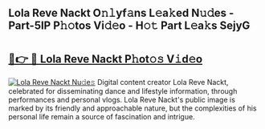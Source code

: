 ## Lola Reve Nackt O𝚗𝚕yf𝚊ns L𝚎a𝚔ed N𝚞𝚍es - Part-5IP P𝚑𝚘tos Vi𝚍𝚎o - H𝚘𝚝 Part L𝚎a𝚔s SejyG

# <h2><a href="http://kf36y4.oniu.top/?m=Lola+Reve+Nackt">🔗👉 🔴 Lola Reve Nackt P𝚑ot𝚘𝚜 V𝚒d𝚎o</a></h2>

[![Lola Reve Nackt Nu𝚍e𝚜](https://i.imgur.com/0qMVB7G.gif)](http://kf36y4.oniu.top/?m=Lola+Reve+Nackt)
Digital content creator Lola Reve Nackt, celebrated for disseminating dance and lifestyle information, through performances and personal vlogs. Lola Reve Nackt's public image is marked by its friendly and approachable nature, but the complexities of his personal life remain a source of fascination and intrigue.  
